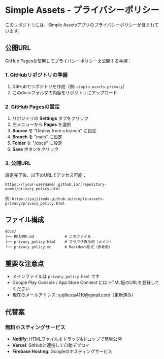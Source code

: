 # Simple Assets - プライバシーポリシー

このリポジトリには、Simple Assetsアプリのプライバシーポリシーが含まれています。

## 公開URL

GitHub Pagesを使用してプライバシーポリシーを公開する手順：

### 1. GitHubリポジトリの準備
1. GitHubでリポジトリを作成（例: `simple-assets-privacy`）
2. このdocsフォルダの内容をリポジトリにアップロード

### 2. GitHub Pagesの設定
1. リポジトリの **Settings** タブをクリック
2. 左メニューから **Pages** を選択
3. **Source** を "Deploy from a branch" に設定
4. **Branch** を "main" に設定
5. **Folder** を "/docs" に設定
6. **Save** ボタンをクリック

### 3. 公開URL
設定完了後、以下のURLでアクセス可能：
```
https://[your-username].github.io/[repository-name]/privacy_policy.html
```

例: `https://yujiikeda.github.io/simple-assets-privacy/privacy_policy.html`

## ファイル構成

```
docs/
├── README.md              # このファイル
├── privacy_policy.html    # ブラウザ表示用（メイン）
└── privacy_policy.md      # Markdown形式（参考用）
```

## 重要な注意点

- メインファイルは `privacy_policy.html` です
- Google Play Console / App Store Connect には HTML版のURLを登録してください
- 現在のメールアドレス: yujiikeda4110@gmail.com（更新済み）

## 代替案

### 無料ホスティングサービス
- **Netlify**: HTMLファイルをドラッグ&ドロップで簡単公開
- **Vercel**: GitHubと連携して自動デプロイ  
- **Firebase Hosting**: Googleのホスティングサービス
